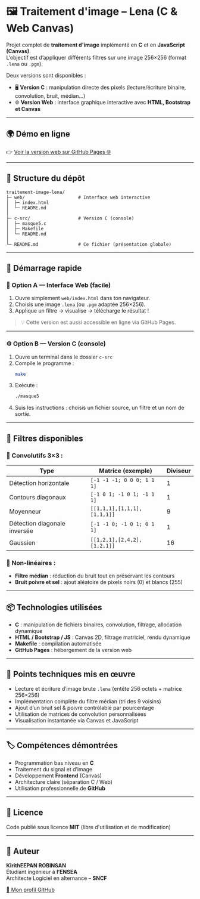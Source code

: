 # 🖼️ Traitement d'image – Lena (C & Web Canvas)

Projet complet de **traitement d'image** implémenté en **C** et en **JavaScript (Canvas)**.  
L’objectif est d’appliquer différents filtres sur une image 256×256 (format `.lena` ou `.pgm`).

Deux versions sont disponibles :  
- 🖥️ **Version C** : manipulation directe des pixels (lecture/écriture binaire, convolution, bruit, médian…)  
- 🌐 **Version Web** : interface graphique interactive avec **HTML, Bootstrap et Canvas**

---

## 🌍 Démo en ligne

👉 <a href="https://robinsankiritheepan.github.io/lena-image-processing-c-js/" target="_blank">
Voir la version web sur GitHub Pages 🌐
</a>

---

## 📂 Structure du dépôt
```
traitement-image-lena/
├─ web/                    # Interface web interactive
│  ├─ index.html
│  └─ README.md
│
├─ c-src/                  # Version C (console)
│  ├─ masque5.c
│  ├─ Makefile
│  └─ README.md
│
└─ README.md               # Ce fichier (présentation globale)
```

---

## 🚀 Démarrage rapide

### 🧠 Option A — Interface Web (facile)
1. Ouvre simplement `web/index.html` dans ton navigateur.  
2. Choisis une image `.lena` (ou `.pgm` adaptée 256×256).  
3. Applique un filtre → visualise → télécharge le résultat !

> 💡 Cette version est aussi accessible en ligne via GitHub Pages.

---

### ⚙️ Option B — Version C (console)
1. Ouvre un terminal dans le dossier `c-src`
2. Compile le programme :
   ```bash
   make
   ```
3. Exécute :
   ```bash
   ./masque5
   ```
4. Suis les instructions : choisis un fichier source, un filtre et un nom de sortie.

---

## 🧪 Filtres disponibles

### 🔹 Convolutifs 3×3 :
| Type                      | Matrice (exemple) | Diviseur |
|----------------------------|------------------|-----------|
| Détection horizontale      | `[-1 -1 -1; 0 0 0; 1 1 1]` | 1 |
| Contours diagonaux         | `[-1 0 1; -1 0 1; -1 1 1]` | 1 |
| Moyenneur                  | `[[1,1,1],[1,1,1],[1,1,1]]` | 9 |
| Détection diagonale inversée | `[-1 -1 0; -1 0 1; 0 1 1]` | 1 |
| Gaussien                   | `[[1,2,1],[2,4,2],[1,2,1]]` | 16 |

### 🔹 Non-linéaires :
- **Filtre médian** : réduction du bruit tout en préservant les contours  
- **Bruit poivre et sel** : ajout aléatoire de pixels noirs (0) et blancs (255)

---

## 📦 Technologies utilisées
- **C** : manipulation de fichiers binaires, convolution, filtrage, allocation dynamique  
- **HTML / Bootstrap / JS** : Canvas 2D, filtrage matriciel, rendu dynamique  
- **Makefile** : compilation automatisée  
- **GitHub Pages** : hébergement de la version web  

---

## 🧠 Points techniques mis en œuvre
- Lecture et écriture d’image brute `.lena` (entête 256 octets + matrice 256×256)  
- Implémentation complète du filtre médian (tri des 9 voisins)  
- Ajout d’un bruit sel & poivre contrôlable par pourcentage  
- Utilisation de matrices de convolution personnalisées  
- Visualisation instantanée via Canvas et JavaScript  

---

## 🏷️ Compétences démontrées
- Programmation bas niveau en **C**  
- Traitement du signal et d’image  
- Développement **Frontend** (Canvas)  
- Architecture claire (séparation C / Web)  
- Utilisation professionnelle de **GitHub**

---

## 📄 Licence
Code publié sous licence **MIT** (libre d'utilisation et de modification)

---

## 👤 Auteur
**KirithEEPAN ROBINSAN**  
Étudiant ingénieur à **l’ENSEA**  
Architecte Logiciel en alternance – **SNCF**  

[🔗 Mon profil GitHub](https://github.com/RobinsanKirithEEPAN)
